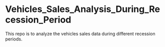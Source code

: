# Vehicles_Sales_Analysis_During_Recession_Period
This repo is to analyze the vehicles sales data during different recession periods.

